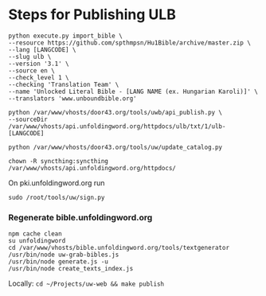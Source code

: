 # Steps for Publishing ULB

    python execute.py import_bible \
    --resource https://github.com/spthmpsn/Hu1Bible/archive/master.zip \
    --lang [LANGCODE] \
    --slug ulb \
    --version '3.1' \
    --source en \
    --check_level 1 \
    --checking 'Translation Team' \
    --name 'Unlocked Literal Bible - [LANG NAME (ex. Hungarian Karoli)]' \
    --translators 'www.unboundbible.org'

    python /var/www/vhosts/door43.org/tools/uwb/api_publish.py \
    --sourceDir /var/www/vhosts/api.unfoldingword.org/httpdocs/ulb/txt/1/ulb-[LANGCODE]

    python /var/www/vhosts/door43.org/tools/uw/update_catalog.py
    
    chown -R syncthing:syncthing /var/www/vhosts/api.unfoldingword.org/httpdocs/

On pki.unfoldingword.org run

    sudo /root/tools/uw/sign.py

### Regenerate bible.unfoldingword.org
    npm cache clean
    su unfoldingword
    cd /var/www/vhosts/bible.unfoldingword.org/tools/textgenerator
    /usr/bin/node uw-grab-bibles.js
    /usr/bin/node generate.js -u
    /usr/bin/node create_texts_index.js

Locally: `cd ~/Projects/uw-web && make publish`

